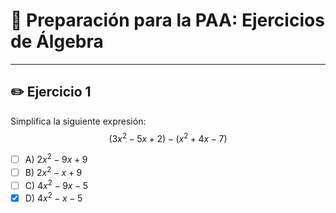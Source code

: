 # 🧠 Preparación para la PAA: Ejercicios de Álgebra

---

## ✏️ Ejercicio 1
Simplifica la siguiente expresión:
$$(3x^2 - 5x + 2) - (x^2 + 4x - 7)$$  

- [ ] A) $2x^2 - 9x + 9$  
- [ ] B) $2x^2 - x + 9$  
- [ ] C) $4x^2 - 9x - 5$  
- [x] D) $4x^2 - x - 5$  
